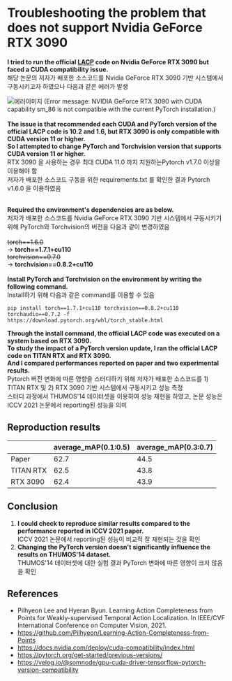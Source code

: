 

# Troubleshooting the problem that does not support Nvidia GeForce RTX 3090

**I tried to run the official [LACP](https://github.com/Pilhyeon/Learning-Action-Completeness-from-Points) code on Nvidia GeForce RTX 3090 but faced a CUDA compatibility issue.**<br>
해당 논문의 저자가 배포한 소스코드를 Nvidia GeForce RTX 3090 기반 시스템에서 구동시키고자 하였으나 다음과 같은 에러가 발생

![에러이미지](https://img1.daumcdn.net/thumb/R1280x0/?scode=mtistory2&fname=https%3A%2F%2Fblog.kakaocdn.net%2Fdn%2FbubhWo%2FbtrTltOPyFf%2FuDqUqarRJ1iCEotmOwlvOk%2Fimg.png)
(Error message: NVIDIA GeForce RTX 3090 with CUDA capability sm_86 is not compatible with the current PyTorch installation.)<br><br>
**The issue is that recommended each CUDA and PyTorch version of the official LACP code is 10.2 and 1.6, but RTX 3090 is only compatible with CUDA version 11 or higher.<br>
So I attempted to change PyTorch and Torchvision version that supports CUDA version 11 or higher.<br>**
RTX 3090 을 사용하는 경우 최대 CUDA 11.0 까지 지원하는Pytorch v1.7.0 이상을 이용해야 함<br>
저자가 배포한 소스코드 구동을 위한 requirements.txt 를 확인한 결과 Pytorch v1.6.0 을 이용하였음<br><br>

**Required the environment's dependencies are as below.<br>**
저자가 배포한 소스코드를 Nvidia GeForce RTX 3090 기반 시스템에서 구동시키기 위해 PyTorch와 Torchvision의 버전을 다음과 같이 변경하였음<br><br>
~~torch==1.6.0~~<br>
-> **torch==1.7.1+cu110**<br>
~~torchvision==0.7.0~~<br>
-> **torchvision==0.8.2+cu110**<br><br>
**Install PyTorch and Torchvision on the environment by writing the following command.<br>**
Install하기 위해 다음과 같은 command를 이용할 수 있음<br>
```
pip install torch==1.7.1+cu110 torchvision==0.8.2+cu110 torchaudio==0.7.2 -f https://download.pytorch.org/whl/torch_stable.html
```
**Through the install command, the official LACP code was executed on a system based on RTX 3090. <br>
To study the impact of a PyTorch version update, I ran the official LACP code on TITAN RTX and RTX 3090.<br>
And I compared performances reported on paper and two experimental results.<br>**
Pytorch 버전 변화에 따른 영향을 스터디하기 위해 저자가 배포한 소스코드를 1) TITAN RTX 및 2) RTX 3090 기반 시스템에서 구동시키고 성능 측정<br>
스터디 과정에서 THUMOS'14 데이터셋을 이용하여 성능 재현을 하였고, 논문 성능은 ICCV 2021 논문에서 reporting된 성능을 의미<br>

## Reproduction results
||average_mAP(0.1:0.5)|average_mAP(0.3:0.7)|
|----------------|----------------|----------------|
|Paper|62.7|44.5|
|TITAN RTX|62.5|43.8|
|RTX 3090|62.4|43.9|
## **Conclusion**
1. **I could check to reproduce similar results compared to the performance reported in ICCV 2021 paper.**<br>
ICCV  2021 논문에서 reporting된 성능이 비교적 잘 재현되는 것을 확인<br>
2. **Changing the PyTorch version doesn't significantly influence the results on THUMOS'14 dataset.**<br>
THUMOS'14 데이터셋에 대한 실험 결과 PyTorch 변화에 따른 영향이 크지 않음을 확인<br>
## References
* Pilhyeon Lee and Hyeran Byun. Learning Action Completeness from Points for Weakly-supervised Temporal Action Localization. In IEEE/CVF International Conference on Computer Vision, 2021.<br>
* https://github.com/Pilhyeon/Learning-Action-Completeness-from-Points<br>
* https://docs.nvidia.com/deploy/cuda-compatibility/index.html<br>
* https://pytorch.org/get-started/previous-versions/<br>
* https://velog.io/@somnode/gpu-cuda-driver-tensorflow-pytorch-version-compatibility<br>

